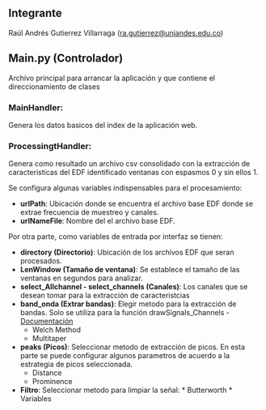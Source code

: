 ## Integrante
Raúl Andrés Gutierrez Villarraga ([ra.gutierrez@uniandes.edu.co](mailto:ra.gutierrez@uniandes.edu.co))

## Main.py (Controlador)
Archivo principal para arrancar la aplicación y que contiene el direccionamiento de clases

### MainHandler:
Genera los datos basicos del index de la aplicación web.

### ProcessingtHandler:
Genera como resultado un archivo csv consolidado con la extracción de caracteristicas del EDF identificado ventanas con espasmos 0 y sin ellos 1.

Se configura algunas variables indispensables para el procesamiento:

*	**urlPath**: Ubicación donde se encuentra el archivo base EDF donde se extrae frecuencia de muestreo y canales.
* 	**urlNameFile**: Nombre del el archivo base EDF.

Por otra parte, como variables de entrada por interfaz se tienen:
	
*	**directory (Directorio)**: Ubicación de los archivos EDF que seran procesados.
*	**LenWindow (Tamaño de ventana)**: Se establece el tamaño de las ventanas en segundos para analizar.
*	**select_Allchannel - select_channels (Canales)**: Los canales que se desean tomar para la extracción de caracteristcias	
*	**band_onda (Extrar bandas)**: Elegir metodo para la extracción de bandas. Solo se utiliza para la función drawSignals_Channels - [Documentación](https://raphaelvallat.com/bandpower.html "Documentación")
	*	Welch Method
	*	Multitaper
*	**peaks (Picos)**: Seleccionar metodo de extracción de picos. En esta parte se puede configurar algunos parametros de acuerdo a la estrategia de picos seleccionada.
	*	Distance
	*	Prominence
*	**Filtro**: Seleccionar metodo para limpiar la señal:
		*	Butterworth
		*	Variables 
			
